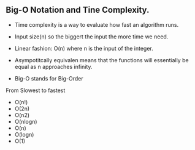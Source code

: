 ## Big-O Notation and Tine Complexity.

- Time complexity is a way to evaluate how fast an algorithm runs.

- Input size(n) so the biggert the input the more time we need.

- Linear fashion: O(n) where n is the input of the integer.

- Asympotitcally equivalen means that the functions will essentially be equal as n approaches infinity.

- Big-O stands for Big-Order

From Slowest to fastest

- O(n!)
- O(2n)
- O(n2)
- O(nlogn)
- O(n)
- O(logn)
- O(1)
